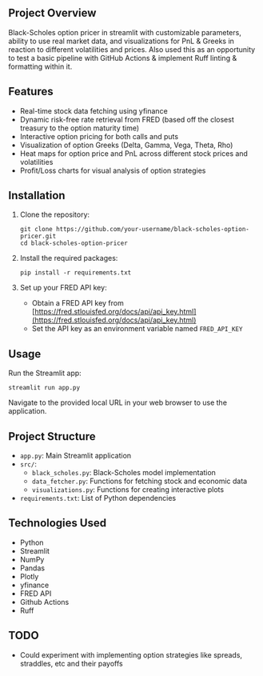 ## Project Overview

Black-Scholes option pricer in streamlit with customizable parameters, ability to use real market data, and visualizations for PnL & Greeks in reaction to different volatilities and prices. Also used this as an opportunity to test a basic pipeline with GitHub Actions & implement Ruff linting & formatting within it.

## Features

- Real-time stock data fetching using yfinance
- Dynamic risk-free rate retrieval from FRED (based off the closest treasury to the option maturity time)
- Interactive option pricing for both calls and puts
- Visualization of option Greeks (Delta, Gamma, Vega, Theta, Rho)
- Heat maps for option price and PnL across different stock prices and volatilities
- Profit/Loss charts for visual analysis of option strategies

## Installation

1. Clone the repository:
   ```
   git clone https://github.com/your-username/black-scholes-option-pricer.git
   cd black-scholes-option-pricer
   ```

2. Install the required packages:
   ```
   pip install -r requirements.txt
   ```

3. Set up your FRED API key:
   - Obtain a FRED API key from [https://fred.stlouisfed.org/docs/api/api_key.html](https://fred.stlouisfed.org/docs/api/api_key.html)
   - Set the API key as an environment variable named `FRED_API_KEY`

## Usage

Run the Streamlit app:
```
streamlit run app.py
```

Navigate to the provided local URL in your web browser to use the application.

## Project Structure

- `app.py`: Main Streamlit application
- `src/`:
  - `black_scholes.py`: Black-Scholes model implementation
  - `data_fetcher.py`: Functions for fetching stock and economic data
  - `visualizations.py`: Functions for creating interactive plots
- `requirements.txt`: List of Python dependencies

## Technologies Used

- Python
- Streamlit
- NumPy
- Pandas
- Plotly
- yfinance
- FRED API
- Github Actions
- Ruff

## TODO
- Could experiment with implementing option strategies like spreads, straddles, etc and their payoffs

